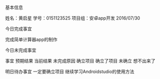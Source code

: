 基本信息

姓名：黄启星
学号：0151123525
项目组：安卓app开发
2016/07/30

今日完成事宜

完成简单计算器app的制作
 
今日未完成事宜

事宜	             预期结果	                当前结果	             未完成原因
确立项目           确立了项目               未确立                 想不出来了

明日待办事宜
一定要确立项目
继续学习Androidstudio的使用方法
